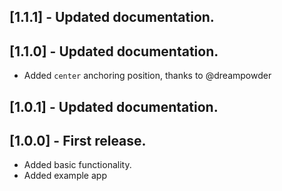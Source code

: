 ## [1.1.1] - Updated documentation.

## [1.1.0] - Updated documentation.

- Added `center` anchoring position, thanks to @dreampowder

## [1.0.1] - Updated documentation.

## [1.0.0] - First release.

- Added basic functionality.
- Added example app
